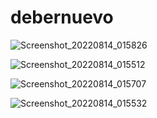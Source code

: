 # debernuevo
![Screenshot_20220814_015826](https://user-images.githubusercontent.com/87737964/184528152-8e9b94b5-5133-46de-9325-d3343a5bbf19.png)

![Screenshot_20220814_015512](https://user-images.githubusercontent.com/87737964/184528156-711313ba-9eed-4a0d-8063-3f718e0a594e.png)

![Screenshot_20220814_015707](https://user-images.githubusercontent.com/87737964/184528179-f65e69cd-3abc-4a7b-b8d6-0d4a5523b98c.png)

![Screenshot_20220814_015532](https://user-images.githubusercontent.com/87737964/184528168-2fcc3f61-86ce-4411-8b63-819986f81c9b.png)

